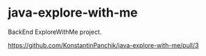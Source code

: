 # java-explore-with-me
BackEnd ExploreWithMe project.

https://github.com/KonstantinPanchik/java-explore-with-me/pull/3
